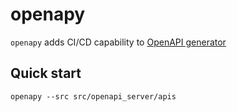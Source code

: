 # openapy

`openapy` adds CI/CD capability to [OpenAPI generator](https://github.com/OpenAPITools/openapi-generator)


## Quick start

```
openapy --src src/openapi_server/apis
```
